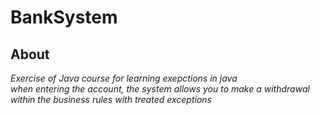 # BankSystem

## About
*Exercise of Java course for learning exepctions in java*
<br>
*when entering the account, the system allows you to make a withdrawal within the business rules with treated exceptions*
